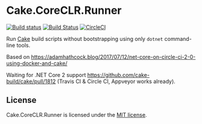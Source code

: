 # Cake.CoreCLR.Runner

[![Build status](https://ci.appveyor.com/api/projects/status/pr8oumatcfgrgkd8/branch/master?svg=true)](https://ci.appveyor.com/project/wieslawsoltes/cake-coreclr-runner/branch/master)
[![Build Status](https://travis-ci.org/wieslawsoltes/Cake.CoreCLR.Runner.svg?branch=master)](https://travis-ci.org/wieslawsoltes/Cake.CoreCLR.Runner)
[![CircleCI](https://circleci.com/gh/wieslawsoltes/Cake.CoreCLR.Runner/tree/master.svg?style=svg)](https://circleci.com/gh/wieslawsoltes/Cake.CoreCLR.Runner/tree/master)

Run [Cake](https://cakebuild.net/) build scripts without bootstrapping using only `dotnet` command-line tools.

Based on https://adamhathcock.blog/2017/07/12/net-core-on-circle-ci-2-0-using-docker-and-cake/

Waiting for  .NET Core 2 support https://github.com/cake-build/cake/pull/1812 (Travis CI & Circle CI, Appveyor works already).

## License

Cake.CoreCLR.Runner is licensed under the [MIT license](LICENSE).

